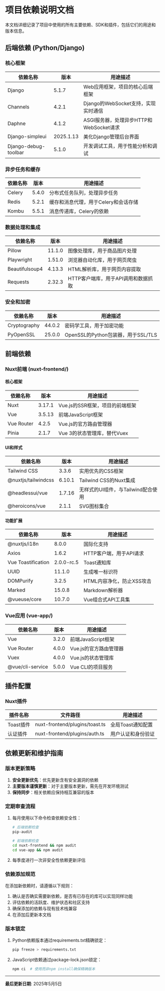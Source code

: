 # 项目依赖说明文档

本文档详细记录了项目中使用的所有主要依赖、SDK和插件，包括它们的用途和版本信息。

## 后端依赖 (Python/Django)

### 核心框架
| 依赖名称 | 版本 | 用途描述 |
|---------|------|---------|
| Django | 5.1.7 | Web应用框架，项目的核心后端框架 |
| Channels | 4.2.1 | Django的WebSocket支持，实现实时通信 |
| Daphne | 4.1.2 | ASGI服务器，处理异步HTTP和WebSocket请求 |
| Django-simpleui | 2025.1.13 | 美化Django管理后台界面 |
| Django-debug-toolbar | 5.1.0 | 开发调试工具，用于性能分析和调试 |

### 异步任务和缓存
| 依赖名称 | 版本 | 用途描述 |
|---------|------|---------|
| Celery | 5.4.0 | 分布式任务队列，处理异步任务 |
| Redis | 5.2.1 | 缓存和消息代理，用于Celery和会话存储 |
| Kombu | 5.5.1 | 消息传递库，Celery的依赖 |

### 数据处理和集成
| 依赖名称 | 版本 | 用途描述 |
|---------|------|---------|
| Pillow | 11.1.0 | 图像处理库，用于商品图片处理 |
| Playwright | 1.51.0 | 浏览器自动化库，用于网页爬虫 |
| Beautifulsoup4 | 4.13.3 | HTML解析库，用于网页内容提取 |
| Requests | 2.32.3 | HTTP客户端库，用于API调用和数据抓取 |

### 安全和加密
| 依赖名称 | 版本 | 用途描述 |
|---------|------|---------|
| Cryptography | 44.0.2 | 密码学工具，用于加密功能 |
| PyOpenSSL | 25.0.0 | OpenSSL的Python包装器，用于SSL/TLS |

## 前端依赖

### Nuxt前端 (nuxt-frontend/)

#### 核心框架
| 依赖名称 | 版本 | 用途描述 |
|---------|------|---------|
| Nuxt | 3.17.1 | Vue.js的SSR框架，项目的前端框架 |
| Vue | 3.5.13 | 前端JavaScript框架 |
| Vue Router | 4.2.5 | Vue.js的官方路由管理器 |
| Pinia | 2.1.7 | Vue 3的状态管理库，替代Vuex |

#### UI和样式
| 依赖名称 | 版本 | 用途描述 |
|---------|------|---------|
| Tailwind CSS | 3.3.6 | 实用优先的CSS框架 |
| @nuxtjs/tailwindcss | 6.10.1 | Tailwind CSS的Nuxt集成 |
| @headlessui/vue | 1.7.16 | 无样式的UI组件，与Tailwind配合使用 |
| @heroicons/vue | 2.1.1 | SVG图标集合 |

#### 功能扩展
| 依赖名称 | 版本 | 用途描述 |
|---------|------|---------|
| @nuxtjs/i18n | 8.0.0 | 国际化支持 |
| Axios | 1.6.2 | HTTP客户端，用于API请求 |
| Vue Toastification | 2.0.0-rc.5 | Toast通知库 |
| UUID | 11.1.0 | 生成唯一标识符 |
| DOMPurify | 3.2.5 | HTML内容净化，防止XSS攻击 |
| Marked | 15.0.8 | Markdown解析器 |
| @vueuse/core | 10.7.0 | Vue组合式API工具集 |

### Vue应用 (vue-app/)

| 依赖名称 | 版本 | 用途描述 |
|---------|------|---------|
| Vue | 3.2.0 | 前端JavaScript框架 |
| Vue Router | 4.0.0 | Vue.js的官方路由管理器 |
| Vuex | 4.0.0 | Vue.js的状态管理库 |
| @vue/cli-service | 5.0.0 | Vue CLI的项目服务 |

## 插件配置

### Nuxt插件
| 插件名称 | 文件路径 | 用途描述 |
|---------|----------|---------|
| Toast插件 | nuxt-frontend/plugins/toast.ts | 全局Toast通知配置 |
| 认证插件 | nuxt-frontend/plugins/auth.ts | 用户认证和身份验证 |

## 依赖更新和维护指南

### 版本更新策略

1. **安全更新优先**：优先更新含有安全漏洞的依赖
2. **主要版本谨慎更新**：对于主要版本更新，需先在开发环境测试
3. **保持同步**：相关依赖应保持相互兼容的版本

### 定期审查流程

1. 每月使用以下命令检查依赖安全性：
   ```bash
   # 后端依赖检查
   pip-audit
   
   # 前端依赖检查
   cd nuxt-frontend && npm audit
   cd vue-app && npm audit
   ```

2. 每季度进行一次非安全性依赖更新评估

### 依赖添加规范

在添加新依赖时，请遵循以下规则：

1. 确认是否确实需要新依赖，是否有已存在的库可以实现同样功能
2. 评估依赖的活跃度、维护状态和社区支持
3. 确保添加的依赖与现有技术栈兼容
4. 在添加后更新本文档

### 版本锁定

1. Python依赖版本通过requirements.txt精确锁定：
   ```bash
   pip freeze > requirements.txt
   ```

2. JavaScript依赖通过package-lock.json锁定：
   ```bash
   npm ci  # 使用而非npm install确保精确版本
   ```

---

**最后更新日期**: 2025年5月5日 